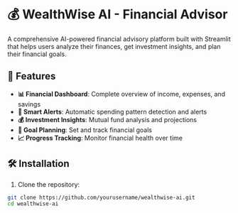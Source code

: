 # 💰 WealthWise AI - Financial Advisor

A comprehensive AI-powered financial advisory platform built with Streamlit that helps users analyze their finances, get investment insights, and plan their financial goals.

## 🚀 Features

- **📊 Financial Dashboard**: Complete overview of income, expenses, and savings
- **🚨 Smart Alerts**: Automatic spending pattern detection and alerts
- **💰 Investment Insights**: Mutual fund analysis and projections
- **🎯 Goal Planning**: Set and track financial goals
- **📈 Progress Tracking**: Monitor financial health over time

## 🛠️ Installation

1. Clone the repository:
```bash
git clone https://github.com/yourusername/wealthwise-ai.git
cd wealthwise-ai